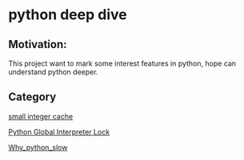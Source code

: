 # python deep dive

## Motivation:

This project want to mark some interest features in python, hope can understand python deeper.

## Category
[small integer cache](note/small_interge_caching.md)

[Python Global Interpreter Lock](note/GIL.md)

[Why_python_slow](note/Why_python_slow.md)

